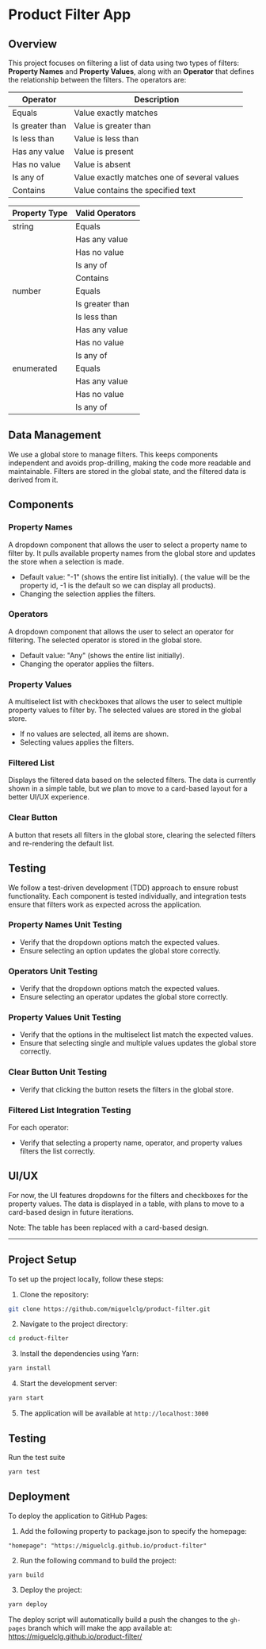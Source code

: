 # Product Filter App

## Overview

This project focuses on filtering a list of data using two types of filters: **Property Names** and **Property Values**, along with an **Operator** that defines the relationship between the filters. The operators are:

| Operator        | Description                                 |
| --------------- | ------------------------------------------- |
| Equals          | Value exactly matches                       |
| Is greater than | Value is greater than                       |
| Is less than    | Value is less than                          |
| Has any value   | Value is present                            |
| Has no value    | Value is absent                             |
| Is any of       | Value exactly matches one of several values |
| Contains        | Value contains the specified text           |

| Property Type | Valid Operators |
| ------------- | --------------- |
| string        | Equals          |
|               | Has any value   |
|               | Has no value    |
|               | Is any of       |
|               | Contains        |
| number        | Equals          |
|               | Is greater than |
|               | Is less than    |
|               | Has any value   |
|               | Has no value    |
|               | Is any of       |
| enumerated    | Equals          |
|               | Has any value   |
|               | Has no value    |
|               | Is any of       |

## Data Management

We use a global store to manage filters. This keeps components independent and avoids prop-drilling, making the code more readable and maintainable. Filters are stored in the global state, and the filtered data is derived from it.

## Components

### Property Names

A dropdown component that allows the user to select a property name to filter by. It pulls available property names from the global store and updates the store when a selection is made.

- Default value: "-1" (shows the entire list initially). ( the value will be the property id, -1 is the default so we can display all products).
- Changing the selection applies the filters.

### Operators

A dropdown component that allows the user to select an operator for filtering. The selected operator is stored in the global store.

- Default value: "Any" (shows the entire list initially).
- Changing the operator applies the filters.

### Property Values

A multiselect list with checkboxes that allows the user to select multiple property values to filter by. The selected values are stored in the global store.

- If no values are selected, all items are shown.
- Selecting values applies the filters.

### Filtered List

Displays the filtered data based on the selected filters. The data is currently shown in a simple table, but we plan to move to a card-based layout for a better UI/UX experience.

### Clear Button

A button that resets all filters in the global store, clearing the selected filters and re-rendering the default list.

## Testing

We follow a test-driven development (TDD) approach to ensure robust functionality. Each component is tested individually, and integration tests ensure that filters work as expected across the application.

### Property Names Unit Testing

- Verify that the dropdown options match the expected values.
- Ensure selecting an option updates the global store correctly.

### Operators Unit Testing

- Verify that the dropdown options match the expected values.
- Ensure selecting an operator updates the global store correctly.

### Property Values Unit Testing

- Verify that the options in the multiselect list match the expected values.
- Ensure that selecting single and multiple values updates the global store correctly.

### Clear Button Unit Testing

- Verify that clicking the button resets the filters in the global store.

### Filtered List Integration Testing

For each operator:

- Verify that selecting a property name, operator, and property values filters the list correctly.

## UI/UX

For now, the UI features dropdowns for the filters and checkboxes for the property values. The data is displayed in a table, with plans to move to a card-based design in future iterations.

Note: The table has been replaced with a card-based design.

---

## Project Setup

To set up the project locally, follow these steps:

1. Clone the repository:

```bash
git clone https://github.com/miguelclg/product-filter.git
```

2. Navigate to the project directory:

```bash
cd product-filter
```

3. Install the dependencies using Yarn:

```bash
yarn install
```

4. Start the development server:

```bash
yarn start
```

5. The application will be available at `http://localhost:3000`

## Testing

Run the test suite

```bash
yarn test
```

## Deployment

To deploy the application to GitHub Pages:

1. Add the following property to package.json to specify the homepage:

```
"homepage": "https://miguelclg.github.io/product-filter"
```

2. Run the following command to build the project:

```bash
yarn build
```

3. Deploy the project:

```bash
yarn deploy
```

The deploy script will automatically build a push the changes to the `gh-pages` branch which will make the app available at:
https://miguelclg.github.io/product-filter/
